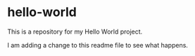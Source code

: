 # hello-world
This is a repository for my Hello World project.

I am adding a change to this readme file to see what happens.
